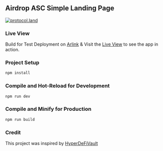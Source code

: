 ## Airdrop ASC Simple Landing Page

[![protocol.land](https://arweave.net/eZp8gOeR8Yl_cyH9jJToaCrt2He1PHr0pR4o-mHbEcY)](https://protocol.land/#/repository/<REPO_ID>)

### Live View

Build for Test Deployment on [Arlink](https://arlink.arweave.net) & Visit the [Live View](https://asc_arlink.arweave.net/) to see the app in action.

### Project Setup

```sh
npm install
```

### Compile and Hot-Reload for Development

```sh
npm run dev
```

### Compile and Minify for Production

```sh
npm run build
```

### Credit

This project was inspired by [HyperDeFiVault](https://protocol.land/#/repository/89a647b1-6404-4b41-8b36-87025a4599c4) 
